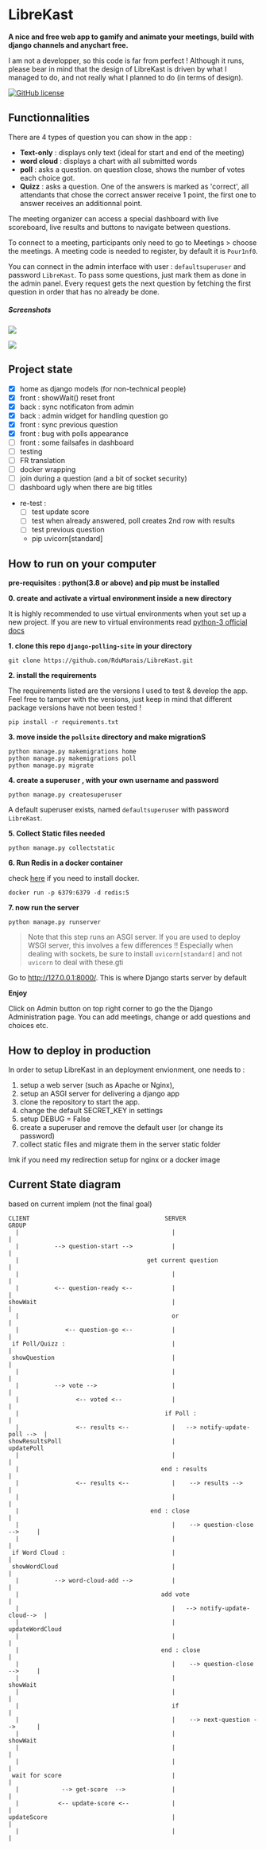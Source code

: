 # LibreKast

**A nice and free web app to gamify and animate your meetings, build with django channels and anychart free.**

I am not a developper, so this code is far from perfect ! Although it runs, please bear in mind that the design of LibreKast is driven by what I managed to do, and not really what I planned to do (in terms of design).

[![GitHub license](https://img.shields.io/github/license/RduMarais/LibreKast)](https://github.com/RduMarais/LibreKast/blob/master/LICENSE)


## Functionnalities

There are 4 types of question you can show in the app : 

 * **Text-only** : displays only text (ideal for start and end of the meeting)
 * **word cloud** : displays a chart with all submitted words
 * **poll** : asks a question. on question close, shows the number of votes each choice got.
 * **Quizz** : asks a question. One of the answers is marked as 'correct', all attendants that chose the correct answer receive 1 point, the first one to answer receives an additionnal point.

The meeting organizer can access a special dashboard with live scoreboard, live results and buttons to navigate between questions.

To connect to a meeting, participants only need to go to Meetings > choose the meetings. A meeting code is needed to register, by default it is `Pour1nf0`.

You can connect in the admin interface with user : `defaultsuperuser` and password `LibreKast`. To pass some questions, just mark them as done in the admin panel. Every request gets the next question by fetching the first question in order that has no already be done.

##### Screenshots

![](screenshots/dashboard.png)

![](screenshots/quizz.png)

## Project state

 * [x] home as django models (for non-technical people)
 * [x] front : showWait() reset front
 * [x] back : sync notificaton from admin 
 * [x] back : admin widget for handling question go 
 * [x] front : sync previous question
 * [x] front : bug with polls appearance
 * [ ] front : some failsafes in dashboard
 * [ ] testing
 * [ ] FR translation
 * [ ] docker wrapping
 * [ ] join during a question (and a bit of socket security)
 * [ ] dashboard ugly when there are big titles
 * re-test : 
   * [ ] test update score
   * [ ] test when already answered, poll creates 2nd row with results
   * [ ] test previous question
   * pip uvicorn[standard]


## How to run on your computer

__pre-requisites : python(3.8 or above) and pip must be installed__ 



**0. create and activate a virtual environment inside a new directory**

It is highly recommended to use virtual environments when yout set up a new project. If you are new to virtual environments read [python-3 official docs](https://docs.python.org/3/library/venv.html) 

**1. clone this repo `django-polling-site` in your directory**

```
git clone https://github.com/RduMarais/LibreKast.git
```

**2. install the requirements**

The requirements listed are the versions I used to test & develop the app. Feel free to tamper with the versions, just keep in mind that different package versions have not been tested !

```
pip install -r requirements.txt
```

**3. move inside the `pollsite` directory and make migrationS**

```
python manage.py makemigrations home
python manage.py makemigrations poll
python manage.py migrate
```

**4. create a superuser , with your own username and password**

```
python manage.py createsuperuser
```
A default superuser exists, named `defaultsuperuser` with password `LibreKast`.

**5. Collect Static files needed**

```
python manage.py collectstatic
```

**6. Run Redis in a docker container**

check [here](https://www.docker.com/get-started) if you need to install docker.

```
docker run -p 6379:6379 -d redis:5
```

**7. now run the server**

```
python manage.py runserver
```

> Note that this step runs an ASGI server. If you are used to deploy WSGI server, this involves a few differences !! Especially when dealing with sockets, be sure to install `uvicorn[standard]` and not `uvicorn` to deal with these.gti 

Go to http://127.0.0.1:8000/. This is where Django starts server by default

**Enjoy**

Click on Admin button on top right corner to go the the Django Administration page.
You can add meetings, change or add questions and choices etc.


## How to deploy in production

In order to setup LibreKast in an deployment envionment, one needs to :

 1. setup a web server (such as Apache or Nginx), 
 2. setup an ASGI server for delivering a django app 
 3. clone the repository to start the app. 
 4. change the default SECRET_KEY in settings
 5. setup DEBUG = False
 6. create a superuser and remove the default user (or change its password)
 7. collect static files and migrate them in the server static folder

lmk if you need my redirection setup for nginx or a docker image
 
## Current State diagram 

based on current implem (not the final goal)

```
CLIENT                                      SERVER                          GROUP
  |                                           |                               |
  |          --> question-start -->           |                               |
  |                                    get current question                   |
  |                                           |                               |
  |          <-- question-ready <--           |                               |
showWait                                      |                               |
  |                                           or                              |
  |             <-- question-go <--           |                               |
 if Poll/Quizz :                              |                               |
 showQuestion                                 |                               |
  |                                           |                               |
  |          --> vote -->                     |                               |
  |                <-- voted <--              |                               |
  |                                         if Poll :                         |
  |                <-- results <--            |   --> notify-update-poll -->  |
showResultsPoll                               |                           updatePoll
  |                                           |                               |
  |                                        end : results                      |   
  |                <-- results <--            |    --> results -->            |
  |                                           |                               |
  |                                     end : close                           | 
  |                                           |    --> question-close -->     | 
  |                                           |                               |
 if Word Cloud :                              |                               |
 showWordCloud                                |                               |
  |          --> word-cloud-add -->           |                               |
  |                                        add vote                           |
  |                                           |   --> notify-update-cloud-->  |
  |                                           |                          updateWordCloud
  |                                           |                               |
  |                                        end : close                        |   
  |                                           |    --> question-close -->     | 
  |                                           |                             showWait
  |                                           |                               |
  |                                           if                              |
  |                                           |    --> next-question -->      | 
  |                                           |                             showWait
  |                                           |                               |
  |                                           |                               |
 wait for score                               |                               |
  |            --> get-score  -->             |                               |
  |           <-- update-score <--            |                               |
updateScore                                   |                               |
  |                                           |                               |
```
